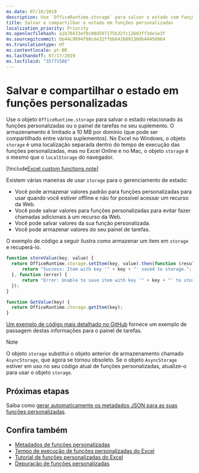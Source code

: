 ```yaml
---
ms.date: 07/10/2019
description: Use `OfficeRuntime.storage` para salvar o estado com funções personalizadas.
title: Salvar e compartilhar o estado em funções personalizadas
localization_priority: Priority
ms.openlocfilehash: a1b70433ef0c00d507175b32fc12603ff3de1e3f
ms.sourcegitcommit: bb44c9694f88cde32ffbb642689130db44456964
ms.translationtype: HT
ms.contentlocale: pt-BR
ms.lasthandoff: 07/17/2019
ms.locfileid: "35771586"
---
```

# <a name="save-and-share-state-in-custom-functions"></a>Salvar e compartilhar o estado em funções personalizadas

Use o objeto `OfficeRuntime.storage` para salvar o estado relacionado às funções personalizadas ou o painel de tarefas no seu suplemento. O armazenamento é limitado a 10 MB por domínio (que pode ser compartilhado entre vários suplementos). No Excel no Windows, o objeto `storage` é uma localização separada dentro do tempo de execução das funções personalizadas, mas no Excel Online e no Mac, o objeto `storage` é o mesmo que o `localStorage` do navegador.

[!include[Excel custom functions note](../includes/excel-custom-functions-note.md)]

Existem várias maneiras de usar `storage` para o gerenciamento de estado:

- Você pode armazenar valores padrão para funções personalizadas para usar quando você estiver offline e não for possível acessar um recurso da Web.
- Você pode salvar valores para funções personalizadas para evitar fazer chamadas adicionais à um recurso da Web.
- Você pode salvar valores da sua função personalizada.
- Você pode armazenar valores do seu painel de tarefas.

O exemplo de código a seguir ilustra como armazenar um item em `storage` e recuperá-lo.

```js
function storeValue(key, value) {
  return OfficeRuntime.storage.setItem(key, value).then(function (result) {
      return "Success: Item with key '" + key + "' saved to storage.";
  }, function (error) {
      return "Error: Unable to save item with key '" + key + "' to storage. " + error;
  });
}

function GetValue(key) {
  return OfficeRuntime.storage.getItem(key);
}
```

[Um exemplo de código mais detalhado no GitHub](https://github.com/OfficeDev/PnP-OfficeAddins/tree/master/Excel-custom-functions/AsyncStorage) fornece um exemplo de passagem destas informações para o painel de tarefas.

>[!NOTE]
> O objeto `storage` substitui o objeto anterior de armazenamento chamado `AsyncStorage`, que agora se tornou obsoleto. Se o objeto `AsyncStorage` estiver em uso no seu código atual de funções personalizadas, atualize-o para usar o objeto `storage`.

## <a name="next-steps"></a>Próximas etapas
Saiba como [gerar automaticamente os metadados JSON para as suas funções personalizadas](custom-functions-json-autogeneration.md). 

## <a name="see-also"></a>Confira também

* [Metadados de funções personalizadas](custom-functions-json.md)
* [Tempo de execução de funções personalizadas do Excel](custom-functions-runtime.md)
* [Tutorial de funções personalizadas do Excel](../tutorials/excel-tutorial-create-custom-functions.md)
* [Depuração de funções personalizadas](custom-functions-debugging.md)
